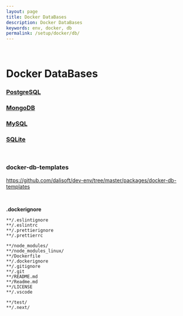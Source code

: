 ```yaml
---
layout: page
title: Docker DataBases
description: Docker DataBases
keywords: env, docker, db
permalink: /setup/docker/db/
---
```


<br/>

# Docker DataBases

### [PostgreSQL](/setup/docker/db/postgresql/)

### [MongoDB](/setup/docker/db/mongodb/)

### [MySQL](/setup/docker/db/mysql/)

### [SQLite](/setup/docker/db/sqlite/)

<br/>

### docker-db-templates

https://github.com/dalisoft/dev-env/tree/master/packages/docker-db-templates

<br/>

**.dockerignore**

```
**/.eslintignore
**/.eslintrc
**/.prettierignore
**/.prettierrc

**/node_modules/
**/node_modules_linux/
**/Dockerfile
**/.dockerignore
**/.gitignore
**/.git
**/README.md
**/Readme.md
**/LICENSE
**/.vscode

**/test/
**/.next/
```
